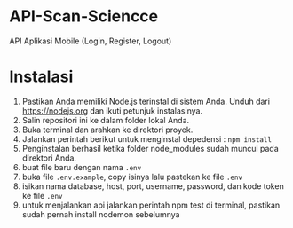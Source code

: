 # API-Scan-Sciencce
API Aplikasi Mobile (Login, Register, Logout)


# Instalasi

1. Pastikan Anda memiliki Node.js terinstal di sistem Anda. Unduh dari https://nodejs.org  dan ikuti petunjuk instalasinya.
2. Salin repositori ini ke dalam folder lokal Anda.
3. Buka terminal dan arahkan ke direktori proyek.
4. Jalankan perintah berikut untuk menginstal depedensi :
   `npm install`
5. Penginstalan berhasil ketika folder node_modules sudah muncul pada direktori Anda.
6. buat file baru dengan nama `.env`
7. buka file `.env.example`, copy isinya lalu pastekan ke file `.env`
8. isikan nama database, host, port, username, password, dan kode token ke file `.env`
9. untuk menjalankan api jalankan perintah npm test di terminal, pastikan sudah pernah install nodemon sebelumnya
